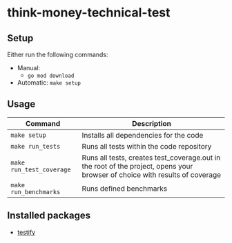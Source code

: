 # think-money-technical-test

## Setup
Either run the following commands:
- Manual:
    - `go mod download`
- Automatic: `make setup`

## Usage
| Command | Description |
| --- | --- |
| `make setup` | Installs all dependencies for the code |
| `make run_tests` | Runs all tests within the code repository |
| `make run_test_coverage` | Runs all tests, creates test_coverage.out in the root of the project, opens your browser of choice with results of coverage |
| `make run_benchmarks` | Runs defined benchmarks |

## Installed packages
- [testify](https://github.com/stretchr/testify)